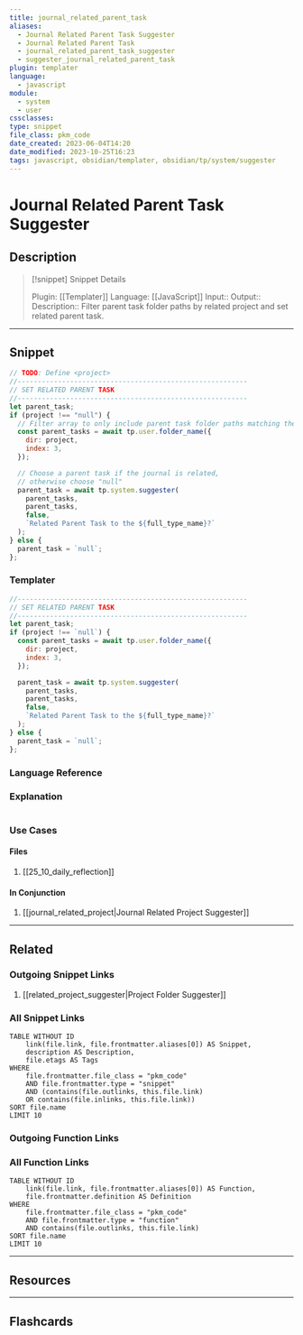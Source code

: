 ```yaml
---
title: journal_related_parent_task
aliases:
  - Journal Related Parent Task Suggester
  - Journal Related Parent Task
  - journal_related_parent_task_suggester
  - suggester_journal_related_parent_task
plugin: templater
language:
  - javascript
module:
  - system
  - user
cssclasses:
type: snippet
file_class: pkm_code
date_created: 2023-06-04T14:20
date_modified: 2023-10-25T16:23
tags: javascript, obsidian/templater, obsidian/tp/system/suggester
---
```

# Journal Related Parent Task Suggester

## Description

> [!snippet] Snippet Details
>
> Plugin: [[Templater]]
> Language: [[JavaScript]]
> Input::
> Output::
> Description:: Filter parent task folder paths by related project and set related parent task.

---

## Snippet

<!-- Add the full code including explanatory comments  -->

```javascript
// TODO: Define <project>
//---------------------------------------------------------
// SET RELATED PARENT TASK
//---------------------------------------------------------
let parent_task;
if (project !== "null") {
  // Filter array to only include parent task folder paths matching the chosen project
  const parent_tasks = await tp.user.folder_name({
    dir: project,
    index: 3,
  });

  // Choose a parent task if the journal is related,
  // otherwise choose "null"
  parent_task = await tp.system.suggester(
    parent_tasks,
    parent_tasks,
    false,
    `Related Parent Task to the ${full_type_name}?`
  );
} else {
  parent_task = `null`;
};
```

### Templater

<!-- Add the full code excluding explanatory comments  -->

```javascript
//---------------------------------------------------------
// SET RELATED PARENT TASK
//---------------------------------------------------------
let parent_task;
if (project !== `null`) {
  const parent_tasks = await tp.user.folder_name({
    dir: project,
    index: 3,
  });

  parent_task = await tp.system.suggester(
    parent_tasks,
    parent_tasks,
    false,
    `Related Parent Task to the ${full_type_name}?`
  );
} else {
  parent_task = `null`;
};
```

### Language Reference

<!-- Recreate the code with links to files  -->

### Explanation

```javascript

```

### Use Cases

#### Files

<!-- Files containing the snippet  -->

1. [[25_10_daily_reflection]]

#### In Conjunction

<!-- Snippets used together with this snippet  -->

1. [[journal_related_project|Journal Related Project Suggester]]

---

## Related

### Outgoing Snippet Links

<!-- Link related snippet here -->

1. [[related_project_suggester|Project Folder Suggester]]

### All Snippet Links

<!-- Query limit 10  -->

```dataview
TABLE WITHOUT ID
	link(file.link, file.frontmatter.aliases[0]) AS Snippet,
	description AS Description,
	file.etags AS Tags
WHERE
	file.frontmatter.file_class = "pkm_code"
	AND file.frontmatter.type = "snippet"
	AND (contains(file.outlinks, this.file.link)
	OR contains(file.inlinks, this.file.link))
SORT file.name
LIMIT 10
```

### Outgoing Function Links

<!-- Link related functions here -->

### All Function Links

<!-- Query limit 10  -->

```dataview
TABLE WITHOUT ID
	link(file.link, file.frontmatter.aliases[0]) AS Function,
	file.frontmatter.definition AS Definition
WHERE
	file.frontmatter.file_class = "pkm_code"
	AND file.frontmatter.type = "function"
	AND contains(file.outlinks, this.file.link)
SORT file.name
LIMIT 10
```

---

## Resources

---

## Flashcards
